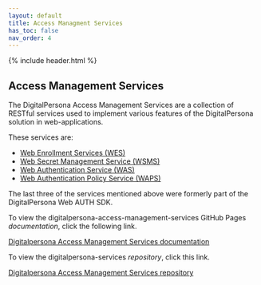 ```yaml
---
layout: default
title: Access Managment Services
has_toc: false
nav_order: 4
---
```


{% include header.html %}  

## Access Management Services  

The DigitalPersona Access Management Services are a collection of RESTful services used to implement various features of the DigitalPersona solution in web-applications.

These services are:

- [Web Enrollment Services (WES)](https://hidglobal.github.io/digitalpersona-access-management-services/docs/wes.html)
- [Web Secret Management Service (WSMS)](https://hidglobal.github.io/digitalpersona-access-management-services/docs/wsms.html)  
- [Web Authentication Service (WAS)](https://hidglobal.github.io/digitalpersona-access-management-services/docs/wsms.html)
- [Web Authentication Policy Service (WAPS)](https://hidglobal.github.io/digitalpersona-access-management-services/docs/waps.html)

The last three of the services mentioned above were formerly part of the DigitalPersona Web AUTH SDK.

To view the digitalpersona-access-management-services GitHub Pages *documentation*, click the following link.

[Digitalpersona Access Management Services documentation](https://hidglobal.github.io/digitalpersona-access-management-services/)

To view the digitalpersona-services *repository*, click this link.

[Digitalpersona Access Management Services repository](https://github.com/hidglobal/digitalpersona-access-management-services/)
